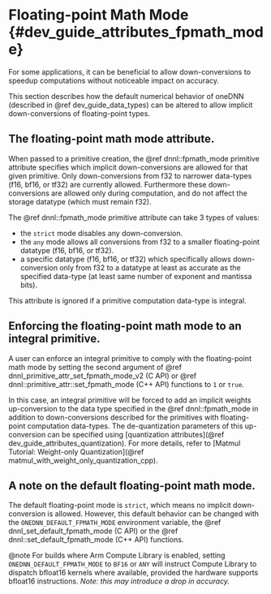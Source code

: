 Floating-point Math Mode {#dev_guide_attributes_fpmath_mode}
============================================================

For some applications, it can be beneficial to allow down-conversions to
speedup computations without noticeable impact on accuracy.

This section describes how the default numerical behavior of
oneDNN (described in @ref dev_guide_data_types) can be altered to
allow implicit down-conversions of floating-point types.

## The floating-point math mode attribute.

When passed to a primitive creation, the @ref dnnl::fpmath_mode
primitive attribute specifies which implicit down-conversions are
allowed for that given primitive. Only down-conversions from f32 to
narrower data-types (f16, bf16, or tf32) are currently allowed. Furthermore
these down-conversions are allowed only during computation, and do not
affect the storage datatype (which must remain f32).

The @ref dnnl::fpmath_mode primitive attribute can take 3 types of values:
- the `strict` mode disables any down-conversion.
- the `any` mode allows all conversions from f32 to a smaller
  floating-point datatype (f16, bf16, or tf32).
- a specific datatype (f16, bf16, or tf32) which specifically allows
  down-conversion only from f32 to a datatype at least as accurate as
  the specified data-type (at least same number of exponent and
  mantissa bits).

This attribute is ignored if a primitive computation data-type is
integral.

## Enforcing the floating-point math mode to an integral primitive.

A user can enforce an integral primitive to comply with the floating-point math
mode by setting the second argument of
@ref dnnl_primitive_attr_set_fpmath_mode_v2 (C API) or
@ref dnnl::primitive_attr::set_fpmath_mode (C++ API) functions to `1` or `true`.

In this case, an integral primitive will be forced to add an implicit weights
up-conversion to the data type specified in the @ref dnnl::fpmath_mode in
addition to down-conversions described for the primitives with floating-point
computation data-types. The de-quantization parameters of this up-conversion can
be specified using
[quantization attributes](@ref dev_guide_attributes_quantization).
For more details, refer to
[Matmul Tutorial: Weight-only Quantization](@ref matmul_with_weight_only_quantization_cpp).

## A note on the default floating-point math mode.

The default floating-point mode is `strict`, which means no implicit
down-conversion is allowed.  However, this default behavior can be
changed with the `ONEDNN_DEFAULT_FPMATH_MODE` environment variable, the
@ref dnnl_set_default_fpmath_mode (C API) or the @ref
dnnl::set_default_fpmath_mode (C++ API) functions.

@note
For builds where Arm Compute Library is enabled, setting
`ONEDNN_DEFAULT_FPMATH_MODE` to `BF16` or `ANY` will instruct Compute Library to
dispatch bfloat16 kernels where available, provided the hardware supports
bfloat16 instructions. _Note: this may introduce a drop in accuracy._
